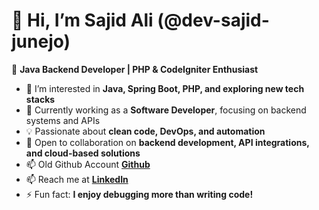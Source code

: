 # 👋 Hi, I’m Sajid Ali (@dev-sajid-junejo)  

🚀 **Java Backend Developer | PHP & CodeIgniter Enthusiast**  

- 👀 I’m interested in **Java, Spring Boot, PHP, and exploring new tech stacks**  
- 🌱 Currently working as a **Software Developer**, focusing on backend systems and APIs  
- 💡 Passionate about **clean code, DevOps, and automation**  
- 💞️ Open to collaboration on **backend development, API integrations, and cloud-based solutions**
- 📫 Old Github Account **[Github](https://github.com/sajid-junejo)**
- 📫 Reach me at **[LinkedIn](https://www.linkedin.com/in/sajid-ali-junejo-baa94a17a/)**  
- ⚡ Fun fact: **I enjoy debugging more than writing code!**  

<!---
dev-sajid-junejo/dev-sajid-junejo is a ✨ special ✨ repository because its `README.md` (this file) appears on your GitHub profile.
You can click the Preview link to take a look at your changes.
--->  
